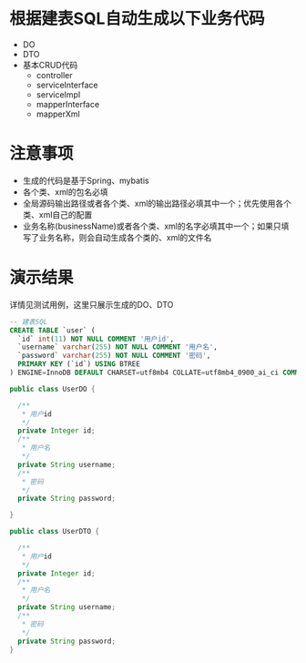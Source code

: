 # 根据建表SQL自动生成以下业务代码
- DO
- DTO
- 基本CRUD代码
  - controller
  - serviceInterface
  - serviceImpl
  - mapperInterface
  - mapperXml

# 注意事项
- 生成的代码是基于Spring、mybatis
- 各个类、xml的包名必填
- 全局源码输出路径或者各个类、xml的输出路径必填其中一个；优先使用各个类、xml自己的配置
- 业务名称(businessName)或者各个类、xml的名字必填其中一个；如果只填写了业务名称，则会自动生成各个类的、xml的文件名

# 演示结果
详情见测试用例，这里只展示生成的DO、DTO
```sql
-- 建表SQL
CREATE TABLE `user` (
  `id` int(11) NOT NULL COMMENT '用户id',
  `username` varchar(255) NOT NULL COMMENT '用户名',
  `password` varchar(255) NOT NULL COMMENT '密码',
  PRIMARY KEY (`id`) USING BTREE
) ENGINE=InnoDB DEFAULT CHARSET=utf8mb4 COLLATE=utf8mb4_0900_ai_ci COMMENT='用户信息表';
```
```java
public class UserDO {

  /**
   * 用户id
   */
  private Integer id;
  /**
   * 用户名
   */
  private String username;
  /**
   * 密码
   */
  private String password;

}
```
```java
public class UserDTO {

  /**
   * 用户id
   */
  private Integer id;
  /**
   * 用户名
   */
  private String username;
  /**
   * 密码
   */
  private String password;
}
```